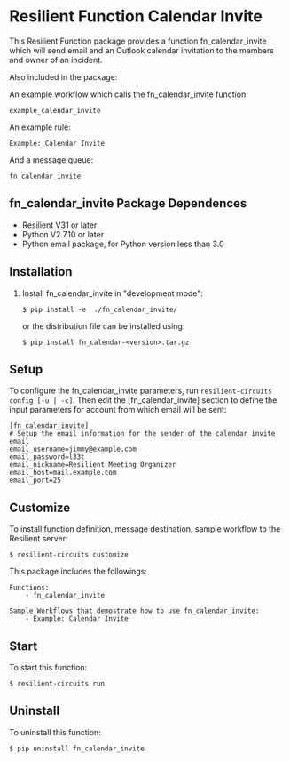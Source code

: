 # Resilient Function Calendar Invite

This Resilient Function package provides a function fn_calendar_invite
which will send email and an Outlook calendar invitation to the members
and owner of an incident. 

Also included in the package:

An example workflow which calls the fn_calendar_invite function:

	example_calendar_invite

An example rule:

	Example: Calendar Invite

And a message queue:

	fn_calendar_invite



## fn_calendar_invite Package Dependences
- Resilient V31 or later 
- Python V2.7.10 or later
- Python email package, for Python version less than 3.0

## Installation

1) Install fn_calendar_invite in "development mode":
    ```
	$ pip install -e  ./fn_calendar_invite/
    ```
   or the distribution file can be installed using:
   
    ```
	$ pip install fn_calendar-<version>.tar.gz
	```

## Setup

To configure the fn_calendar_invite parameters, run `resilient-circuits config [-u | -c]`. 
Then edit the [fn_calendar_invite] section to define the input
parameters for account from which email will be sent:

```
[fn_calendar_invite]
# Setup the email information for the sender of the calendar_invite email 
email_username=jimmy@example.com
email_password=l33t
email_nickname=Resilient Meeting Organizer
email_host=mail.example.com
email_port=25
```
## Customize
To install function definition, message destination, sample workflow to the Resilient server:

	$ resilient-circuits customize
	
This package includes the followings:

	Functions:
		- fn_calendar_invite

	Sample Workflows that demostrate how to use fn_calendar_invite:
		- Example: Calendar Invite

## Start
To start this function: 

	$ resilient-circuits run


## Uninstall
To uninstall this function:

	$ pip uninstall fn_calendar_invite
  
